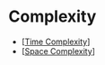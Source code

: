 # Complexity

- [[Time Complexity]]
- [[Space Complexity]]

[//begin]: # "Autogenerated link references for markdown compatibility"
[Time Complexity]: <Time Complexity> "Time Complexity"
[Space Complexity]: <Space Complexity> "Space Complexity"
[//end]: # "Autogenerated link references"
